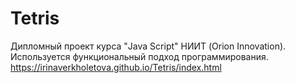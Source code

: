# Tetris
Дипломный проект курса "Java Script" НИИТ (Orion Innovation).
Используется функциональный подход программирования.
https://irinaverkholetova.github.io/Tetris/index.html
